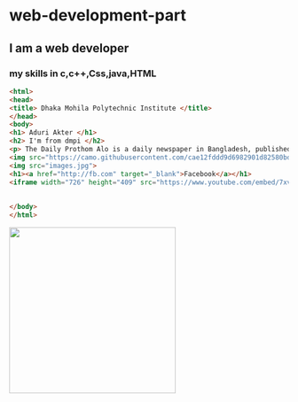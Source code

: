 # web-development-part
## I am a web developer
### my skills in  c,c++,Css,java,HTML
~~~html
<html>
<head>
<title> Dhaka Mohila Polytechnic Institute </title>
</head>
<body>
<h1> Aduri Akter </h1>
<h2> I'm from dmpi </h2>
<p> The Daily Prothom Alo is a daily newspaper in Bangladesh, published from Dhaka in the Bengali language. It is the largest circulated newspaper in Bangladesh. According to National Media Survey 2018, conducted by Kantar MRB Bangladesh, Prothom Alo has more than 6.6 million daily readership online.</p>
<img src="https://camo.githubusercontent.com/cae12fddd9d6982901d82580bdf321d81fb299141098ca1c2d4891870827bf17/68747470733a2f2f6d69726f2e6d656469756d2e636f6d2f6d61782f313336302f302a37513379765349765f7430696f4a2d5a2e676966">
<img src="images.jpg">
<h1><a href="http://fb.com" target="_blank">Facebook</a></h1>
<iframe width="726" height="409" src="https://www.youtube.com/embed/7xv0JXiSVeQ?list=PLxqLmn_MNa-TSzWohJ0TMxYizHp2yqosQ" title="CBT&A Methodology for Trainer and Assessor Level-IV - Inclusive Learning" frameborder="0" allow="accelerometer; autoplay; clipboard-write; encrypted-media; gyroscope; picture-in-picture" allowfullscreen></iframe>
  
 
</body>
</html>
~~~
 <img align="left" width="300" 
      src="https://media.tenor.com/GfSX-u7VGM4AAAAM/coding.gif">





